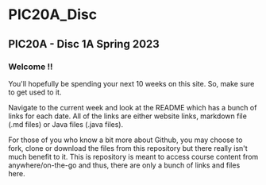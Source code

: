 # PIC20A_Disc

## PIC20A - Disc 1A Spring 2023

### Welcome !!

You'll hopefully be spending your next 10 weeks on this site. So, make sure to get used to it.

Navigate to the current week and look at the README which has a bunch of links for each date. All of the links are either website links, markdown file (.md files) or Java files (.java files).

For those of you who know a bit more about Github, you may choose to fork, clone or download the files from this repository but there really isn't much benefit to it. This is repository is meant to access course content from anywhere/on-the-go and thus, there are only a bunch of links and files here.

